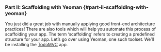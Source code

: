 ### Part II: Scaffolding with Yeoman {#part-ii-scaffolding-with-yeoman}

You just did a great job with manually applying good front-end architecture practices! There are also tools which will help you automate this process of scaffolding your app. The term ‘scaffolding’ refers to creating a predefined structure  for your app. Let’s go over using Yeoman, one such toolset. We’ll be installing the [TodoMVC](https://www.google.com/url?q=http://todomvc.com/&sa=D&ust=1479671279371000&usg=AFQjCNF4DR4sw0_fvc3vGGHoLKI4GX8jiA) app.